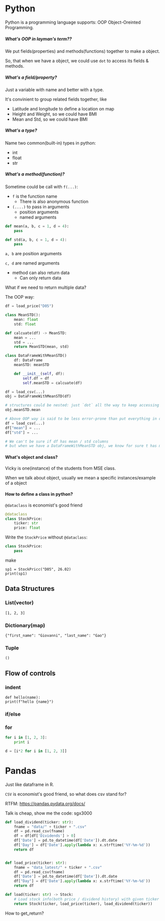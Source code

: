 # Python

Python is a programming language supports: OOP Object-Oreinted Programming.

##### What's OOP in layman's term??

We put fields(properties) and methods(functions) together to make a object.

So, that when we have a object, we could use `dot` to access its fields & methods.

##### What's a field/property?

Just a variable with name and better with a type.

It's convinient to group related fields together, like
- Latitude and longitude to define a location on map
- Height and Weight, so we could have BMI
- Mean and Std, so we could have BMI

##### What's a type?

Name two common(built-in) types in python:
- int
- float
- str

##### What's a method(function)?

Sometime could be call with `f(...)`:
- `f` is the function name
  - There is also anonymous function
- `(....)` to pass in arguments
  - position arguments
  - named arguments

```python
def mean(a, b, c = 1, d = 4):
    pass

def std(a, b, c = 1, d = 4):
    pass
```

`a, b` are position arguments

`c, d` are named arguments
- method can also return data
  - Can only return data

What if we need to return multiple data?

The OOP way:
```python
df = load_price("D05")

class MeanSTD():
    mean: float
    std: float

def calcuate(df) -> MeanSTD:
    mean = ...
    std = ...
    return MeanSTD(mean, std)

class DataFrameWithMeanSTD()
    df: DataFrame
    meanSTD: meanSTD

    def __init__(self, df):
        self.df = df
        self.meanSTD = calcuate(df)

df = load_csv(...)
obj = DataFrameWithMeanSTD(df)

# structures could be nested: just `dot` all the way to keep accessing property's property's property's property's...
obj.meanSTD.mean

# Above OOP way is said to be less error-prone than put everything in df, like:
df = load_csv(...)
df["mean"] = ...
df["std"] = ...

# We can't be sure if df has mean / std columns
# but when we have a DataFrameWithMeanSTD obj, we know for sure t has meanSTD field/property
```

#### What's object and class?

Vicky is one(instance) of the students from MSE class.

When we talk about object, usually we mean a specific instances/example of a object

#### How to define a class in python?

`@dataclass` is economist's good friend


```python
@dataclass
class StockPrice:
    ticker: str
    price: float
```

Write the `StockPrice` without `@dataclass`:

```python
class StockPrice:
	pass
```

make
```
sp1 = StockPricc("D05", 26.02)
print(sp1)
```

## Data Structures

### List(vector)

`[1, 2, 3]`

### Dictionary(map)

`{"first_name": "Giovanni", "last_name": "Gao"}`

### Tuple

`()`

## Flow of controls

### indent

```
def hello(name):
print(f"hello {name}")
```

### if/else

### for

```python
for i in [1, 2, 3]:
	print i

d = [i*2 for i in [1, 2, 3]]
```

# Pandas

Just like dataframe in R.

`CSV` is economist's good friend, so what does csv stand for?

RTFM: https://pandas.pydata.org/docs/

Talk is cheap, show me the code: sgx3000

```python
def load_dividend(ticker: str):
    fname = "data/" + ticker + ".csv"
    df = pd.read_csv(fname)
    df = df[df['Dividends'] > 0]
    df['Date'] = pd.to_datetime(df['Date']).dt.date
    df['Day'] = df['Date'].apply(lambda x: x.strftime('%Y-%m-%d'))
    return df


def load_price(ticker: str):
    fname = "data_latest/" + ticker + ".csv"
    df = pd.read_csv(fname)
    df['Date'] = pd.to_datetime(df['Date']).dt.date
    df["Day"] = df['Date'].apply(lambda x: x.strftime('%Y-%m-%d'))
    return df

def load(ticker: str) -> Stock:
    # Load stock info(both price / dividend history) with given ticker
    return Stock(ticker, load_price(ticker), load_dividend(ticker))
```

How to get_return?
